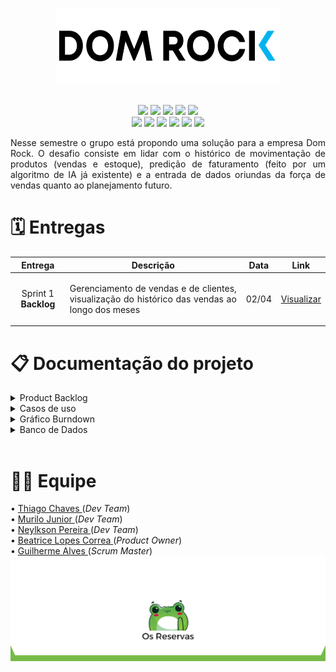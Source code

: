 <h1 align="center"></h1>
<div text align="center">
<img src="Doc/assets/img/logo02.png"  width="360" height="120" />
</div><br>
<!--badges-->
<p align="center">
    <img src="https://img.shields.io/badge/Canva-%2300C4CC.svg?style=for-the-badge&logo=Canva&logoColor=white"/>
    <img src="https://img.shields.io/badge/figma-%23F24E1E.svg?style=for-the-badge&logo=figma&logoColor=white"/>
    <img src="https://img.shields.io/badge/Eclipse-FE7A16.svg?style=for-the-badge&logo=Eclipse&logoColor=white"/>
    <img src="https://img.shields.io/badge/java-%23ED8B00.svg?style=for-the-badge&logo=java&logoColor=white"/>
    <img src="https://img.shields.io/badge/Spring-%2AA7.svg?style=for-the-badge&logo=Spring&logoColor=white"/><br>
    <img src="https://img.shields.io/badge/Postgresql-%2300f.svg?style=for-the-badge&logo=postgresql&logoColor=white"/>
    <img src="https://img.shields.io/badge/Trello-%23026AA7.svg?style=for-the-badge&logo=Trello&logoColor=white"/>
    <img src="https://img.shields.io/badge/HTML5-E34F26?style=for-the-badge&logo=html5&logoColor=white"/>
    <img src="https://img.shields.io/badge/CSS3-1572B6?style=for-the-badge&logo=css3&logoColor=white"/>
    <img src="https://img.shields.io/badge/TypeScript-007ACC?style=for-the-badge&logo=typescript&logoColor=white"/>
    <img src="https://img.shields.io/badge/Angular-DD0031?style=for-the-badge&logo=angular&logoColor=white"/>
</p>
<!-- -->
<div>
    <p align="justify">
        Nesse semestre o grupo está propondo uma solução para a empresa Dom Rock. O desafio consiste em lidar com o histórico de movimentação de produtos (vendas e
        estoque), predição de faturamento (feito por um algoritmo de IA já existente) e a entrada de dados oriundas da força de vendas quanto ao planejamento futuro.
    </p>
</div>

<div align="center"> 
    <h1 text align= "left">🗓️ Entregas</h1>    
        <table align="center">
            <thead>
                    <th width=100px>Entrega</th>
                    <th width=500px>Descrição</th>
                    <th width=45px>Data</th>
                     <th width=45px>Link</th>
            </thead>
                    <tr>
                        <td><p align="center">Sprint 1 <b>Backlog</b></p></td>
                        <td><p align="justify">Gerenciamento de vendas e de clientes, visualização do histórico das vendas ao longo dos meses</p></td>
                        <td><p align="center">02/04</p></td>
                        <td><p align="center"><a href="https://github.com/OsReservas/DomRock-PlanejamentoVendas/tree/sprint-1">Visualizar</a></p></td>
                    </tr>
        </table>

<div>
<h1 align="left">📋 Documentação do projeto</h1>
    <div align="left">
        <details>
            <summary>Product Backlog</summary>
            <img src="Doc/assets/img/backlog-1.png">
        </details>

<details>
    <summary>Casos de uso</summary>
    <b>Casos Primeira Sprint</b><br>
        ꒰ 1. Registro de Venda<br>
        ꒰ 2. Visualização do Histórico de Vendas<br>
        | <a href="Doc/casos-de-uso-1.pdf">Visualizar</a>  | 
</details>


<details>
    <summary>Gráfico Burndown</summary>
        <img src="Doc\assets\img\burndownSprint-1.png"></a><br>
</details>


<details>
    <summary>Banco de Dados</summary>
        <img src ="Doc/DiagramaEntidadeRelacionamento-1/diagrama-1.drawio.png"
</details>
</div>
<br>

<div text align= "left">
    <h1 align="left">👩‍💻 Equipe</h1>
        • <a href="https://www.linkedin.com/in/thiago-lopes-chaves-5ba22b209">Thiago Chaves </a>(<i>Dev Team</i>)<br>
        • <a href="https://www.linkedin.com/in/murilo-jos%C3%A9-de-brito-junior-32403b157">Murilo Junior </a>(<i>Dev Team</i>)<br>
        • <a href="https://github.com/NeyDiniz">Neylkson Pereira </a>(<i>Dev Team</i>)<br>
        • <a href="https://www.linkedin.com/in/bewtrice/">Beatrice Lopes Correa </a>(<i>Product Owner</i>)<br>
        • <a href="https://www.linkedin.com/in/guilhermealvesnas/">Guilherme Alves </a>(<i>Scrum Master</i>)<br>
</div>

<div align="center">       
    <img src="Doc/assets/img/footer.png">
</div>